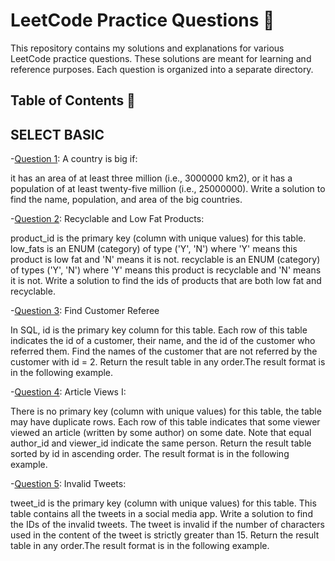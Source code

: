 # LeetCode Practice Questions 🚀

This repository contains my solutions and explanations for various LeetCode practice questions. These solutions are meant for learning and reference purposes. Each question is organized into a separate directory.

## Table of Contents 📜

## SELECT BASIC

 -[Question 1](./Question1/):
  A country is big if:
  
   it has an area of at least three million (i.e., 3000000 km2), or
   it has a population of at least twenty-five million (i.e., 25000000).
   Write a solution to find the name, population, and area of the big countries.

-[Question 2](./Question2/):
 Recyclable and Low Fat Products:
 
  product_id is the primary key (column with unique values) for this table.
  low_fats is an ENUM (category) of type ('Y', 'N') where 'Y' means this product is low fat and 'N' means it is not.
  recyclable is an ENUM (category) of types ('Y', 'N') where 'Y' means this product is recyclable and 'N' means it is not.
  Write a solution to find the ids of products that are both low fat and recyclable.

 -[Question 3](./Question3/):
  Find Customer Referee
   
   In SQL, id is the primary key column for this table.
   Each row of this table indicates the id of a customer, their name, and the id of the customer who referred them.
   Find the names of the customer that are not referred by the customer with id = 2.
   Return the result table in any order.The result format is in the following example.

  -[Question 4](./Question4/):
  Article Views I:
  
   There is no primary key (column with unique values) for this table, the table may have duplicate rows.
   Each row of this table indicates that some viewer viewed an article (written by some author) on some date. 
   Note that equal author_id and viewer_id indicate the same person.
   Return the result table sorted by id in ascending order.
   The result format is in the following example.

  -[Question 5](./Question5/):
  Invalid Tweets:
  
   tweet_id is the primary key (column with unique values) for this table.
   This table contains all the tweets in a social media app.
   Write a solution to find the IDs of the invalid tweets. 
   The tweet is invalid if the number of characters used in the content of the tweet is strictly greater than 15.
   Return the result table in any order.The result format is in the following example.
  
  

